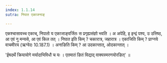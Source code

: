 ```yaml
---
index: 1.1.14
sutra: निपात एकाजनाङ्

---
```

एकश्चासावच्च एकाच्, निपातो य एकाजाङ्वर्जितः स प्रगृह्यसंज्ञो भवति । अ अपेहि, इ इन्द्रं पश्य, उ उत्तिष्ठ, आ एवं नु मन्यसे, आ एवं किल तत् । निपात इति किम् ? चकारात्र, जहारात्र । एकाजिति किम् ? प्राग्नये वाचमीरय (ऋग्वेदः 10.187.1) । अनाङिति किम् ? आ उदकान्तात्, ओदकान्तात् ।  



'ईषदर्थे क्रियायोगे मर्यादाभिविधौ च यः । एतमातं ङितं विद्याद् वाक्यस्मरणयोरङित्' ॥
